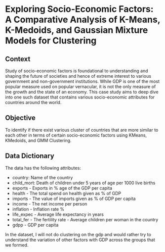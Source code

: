 # Exploring Socio-Economic Factors: A Comparative Analysis of K-Means, K-Medoids, and Gaussian Mixture Models for Clustering


## Context
Study of socio-economic factors is foundational to understanding and shaping the future of societies and hence of extreme interest to various government and non-government institutions. While GDP is one of the most popular measure used on popular vernacular, it is not the only measure of the growth and the state of an economy. This case study aims to deep dive into one such dataset that contains various socio-economic attributes for countries around the world.


## Objective
To identify if there exist various cluster of countries that are more similar to each other in terms of certain socio-economic factors using KMeans, KMedoids, and GMM Clustering.


## Data Dictionary
The data has the following attributes:
- country: Name of the country
- child_mort: Death of children under 5 years of age per 1000 live births
- exports - Exports in % age of the GDP per capita
- health - The total spend on health given as % of GDP
- imports - The value of imports given as % of GDP per capita
- income - The net income per person
- inflation - Inflation rate %
- life_expec - Average life expectancy in years
- total_fer - The fertility rate - Average children per woman in the country
- gdpp - GDP per capita

In the dataset, I will not do clustering on the gdp and would rather try to understand the variation of other factors with GDP across the groups that we formed.
